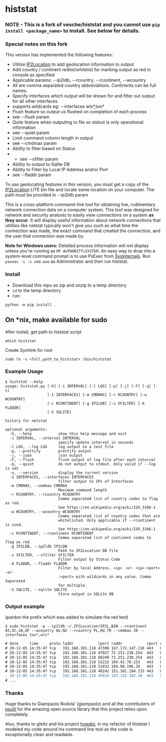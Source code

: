 # histstat


### NOTE - This is a fork of vesche/histstat and you cannot use `pip install <package_name>` to install. See below for details.

### Special notes on this fork
This version has implemented the following features:
* Utilize  [IP2Location](https://lite.ip2location.com/database/ip-country) to add geolocation information to output
* Add country / continent redlist/whitelist for marking output as red in console as specified
 * Applicable params: --ip2ldb, --rcountry, --rcontinent, --wcountry
 * All are comma separated country abbreviations. Continents can be full names.
* Specify interfaces which output will be shown for and filter out output for all other interfaces.
 * supports wildcards eg: --interfaces wls*,tun*
* Flush feature so output us flushed on completion of each process
 * see --flush param
* Quite feature when outputing to file so stdout is only operational information
 * see --quiet param
* Limit command column length in output
 * see --cmdmax param
* Ability to filter based on Status 
* * see --sfilter param
* Ability to output to Sqlite DB
* Ability to Filter by Local IP Address and/or Port
 * see --fladdr param

To use geolocating features in this version, you must get a copy of the [IP2Location](https://download.ip2location.com/lite/) LITE bin file and locate some location on your computer. The path must be provided in --ip2ldb param

This is a cross-platform command-line tool for obtaining live, rudimentary network connection data on a computer system. This tool was designed for network and security analysts to easily view connections on a system **as they occur**. It will display useful information about network connections that utilities like netstat typically won't give you such as what time the connection was made, the exact command that created the connection, and the user that connection was made by.

**Note for Windows users:** Detailed process information will not display unless you're running as `NT AUTHORITY\SYSTEM`. An easy way to drop into a system-level command prompt is to use PsExec from [SysInternals](https://technet.microsoft.com/en-us/sysinternals/bb842062.aspx). Run `psexec -i -s cmd.exe` as Administrator and then run histstat.

### Install
* Download this repo as zip and unzip to a temp directory
* `cd` to the temp directory
* run:
```
python -m pip install .
```
## On *nix, make available for sudo
After install, get path to histstat script
```
which histstat
```
Create Symlink for root
```
sudo ln -s <full_path_to_histstat> /bin/histstat
```

### Example Usage

```
$ histstat --help
usage: histstat.py [-h] [-i INTERVAL] [-l LOG] [-p] [-j] [-F] [-q] [-v]
                   [-I INTERFACES] [-m CMDMAX] [-r RCOUNTRY] [-w WCOUNTRY]
                   [-c RCONTINENT] [-g IP2LDB] [-s SFILTER] [-A FLADDR]
                   [-S SQLITE]

history for netstat

optional arguments:
  -h, --help            show this help message and exit
  -i INTERVAL, --interval INTERVAL
                        specify update interval in seconds
  -l LOG, --log LOG     log output to a text file
  -p, --prettify        prettify output
  -j, --json            json output
  -F, --flush           flush output of log file after each interval
  -q, --quiet           do not output to stdout. Only valid if --log is set
  -v, --version         display the current version
  -I INTERFACES, --interfaces INTERFACES
                        filter output to IPs of Interfaces
  -m CMDMAX, --cmdmax CMDMAX
                        Maximum command length
  -r RCOUNTRY, --rcountry RCOUNTRY
                        Comma separated list of country codes to flag as red.
                        See https://en.wikipedia.org/wiki/ISO_3166-1
  -w WCOUNTRY, --wcountry WCOUNTRY
                        Comma separated list of country codes that are
                        whitelisted. Only applicable if --rcontinent is used.
                        See https://en.wikipedia.org/wiki/ISO_3166-1
  -c RCONTINENT, --rcontinent RCONTINENT
                        Comma separated list of continent codes to flag as red
  -g IP2LDB, --ip2ldb IP2LDB
                        Path to IP2Location DB file
  -s SFILTER, --sfilter SFILTER
                        Filter output by Status Code
  -A FLADDR, --fladdr FLADDR
                        Filter by local Address. <ip> -or- <ip>:<port> -or-
                        :<port> with wildcards in any value. Comma Separated
                        for multiple.
  -S SQLITE, --sqlite SQLITE
                        Store output in SQLite DB
```

### Output example
(pardon the prefix which was added to simulate the red text)

```
$ sudo histstat -p --ip2ldb ~/.IP2Location/IP2L.BIN --rcontinent AS,OC,SA,AF --wcountry AU,NZ --rcountry PL,HU,TR --cmdmax 20 --interfaces tun*,wls*
```

```diff
# date     time     proto laddr           lport raddr           rport country         cn status      user       pid     pname                command
# 20-12-05 14:35:47 tcp   192.168.101.118 47396 167.172.147.116 443   United States   NA ESTABLISHED tquinn     1583741 firefox              /usr/lib/firefox/fir...
# 20-12-05 14:35:47 tcp   192.168.101.118 47027 72.251.238.254  443   United States   NA ESTABLISHED -          -       -                    -
# 20-12-05 14:35:47 tcp   192.168.101.118 60249 72.251.238.254  443   United States   NA ESTABLISHED -          -       -                    -
# 20-12-05 14:35:47 tcp   192.168.101.118 52222 104.42.78.153   443   United States   NA ESTABLISHED tquinn     2403251 code                 /usr/share/code/code...
# 20-12-05 14:35:47 tcp   192.168.101.118 51032 104.98.196.29   443   United States   NA CLOSE_WAIT  tquinn     202962  vmware               /usr/lib/vmware/bin/...
# 20-12-05 14:35:47 tcp   192.168.101.118 40242 151.101.194.133 443   United States   NA ESTABLISHED tquinn     2148690 chrome               /opt/google/chrome/c...
- 20-12-05 14:35:47 tcp   192.168.101.118 45919 103.132.192.30  443   Singapore       AS ESTABLISHED -          -       -                    -
# ...
```

### Thanks

Huge thanks to Giampaolo Rodola' (giampaolo) and all the contributers of [psutil](https://github.com/giampaolo/psutil) for the amazing open source library that this project relies upon completely.

Also, thanks to gleitz and his project [howdoi](https://github.com/gleitz/howdoi), in my refactor of histstat I modeled my code around his command line tool as the code is exceptionally clean and readable.

